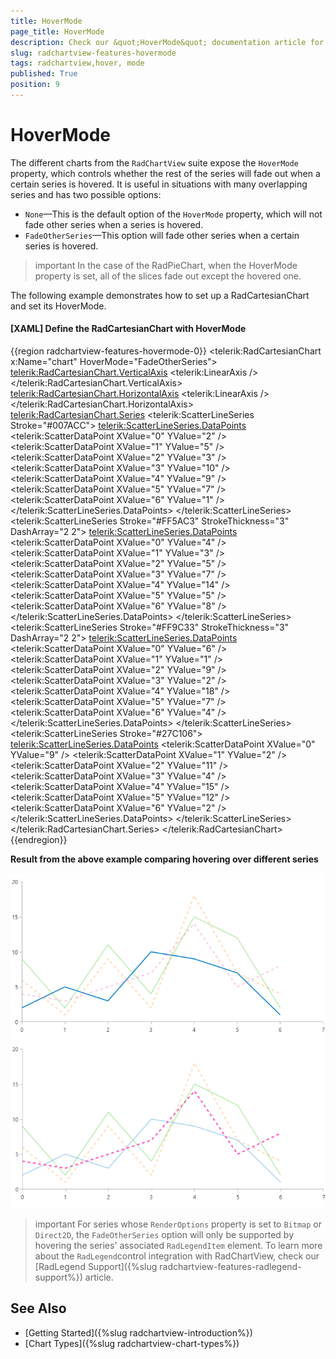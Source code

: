 ```yaml
---
title: HoverMode
page_title: HoverMode
description: Check our &quot;HoverMode&quot; documentation article for the RadChartView {{ site.framework_name }} control.
slug: radchartview-features-hovermode
tags: radchartview,hover, mode
published: True
position: 9
---
```


# HoverMode

The different charts from the `RadChartView` suite expose the `HoverMode` property, which controls whether the rest of the series will fade out when a certain series is hovered. It is useful in situations with many overlapping series and has two possible options:

* `None`&mdash;This is the default option of the `HoverMode` property, which will not fade other series when a series is hovered.
* `FadeOtherSeries`&mdash;This option will fade other series when a certain series is hovered.

>important In the case of the RadPieChart, when the HoverMode property is set, all of the slices fade out except the hovered one.

The following example demonstrates how to set up a RadCartesianChart and set its HoverMode.
        
#### __[XAML] Define the RadCartesianChart with HoverMode__
{{region radchartview-features-hovermode-0}}
	 <telerik:RadCartesianChart x:Name="chart" HoverMode="FadeOtherSeries">
            <telerik:RadCartesianChart.VerticalAxis>
                <telerik:LinearAxis />
            </telerik:RadCartesianChart.VerticalAxis>
            <telerik:RadCartesianChart.HorizontalAxis>
                <telerik:LinearAxis  />
            </telerik:RadCartesianChart.HorizontalAxis>
            <telerik:RadCartesianChart.Series>
                <telerik:ScatterLineSeries  Stroke="#007ACC">
                    <telerik:ScatterLineSeries.DataPoints>
                        <telerik:ScatterDataPoint XValue="0" YValue="2" />
                        <telerik:ScatterDataPoint XValue="1" YValue="5" />
                        <telerik:ScatterDataPoint XValue="2" YValue="3" />
                        <telerik:ScatterDataPoint XValue="3" YValue="10" />
                        <telerik:ScatterDataPoint XValue="4" YValue="9" />
                        <telerik:ScatterDataPoint XValue="5" YValue="7" />
                        <telerik:ScatterDataPoint XValue="6" YValue="1" />
                    </telerik:ScatterLineSeries.DataPoints>
                </telerik:ScatterLineSeries>
                <telerik:ScatterLineSeries  Stroke="#FF5AC3"
                                            StrokeThickness="3"
                                            DashArray="2 2">
                    <telerik:ScatterLineSeries.DataPoints>
                        <telerik:ScatterDataPoint XValue="0" YValue="4" />
                        <telerik:ScatterDataPoint XValue="1" YValue="3" />
                        <telerik:ScatterDataPoint XValue="2" YValue="5" />
                        <telerik:ScatterDataPoint XValue="3" YValue="7" />
                        <telerik:ScatterDataPoint XValue="4" YValue="14" />
                        <telerik:ScatterDataPoint XValue="5" YValue="5" />
                        <telerik:ScatterDataPoint XValue="6" YValue="8" />
                    </telerik:ScatterLineSeries.DataPoints>
                </telerik:ScatterLineSeries>
                <telerik:ScatterLineSeries Stroke="#FF9C33"
                                    StrokeThickness="3"
                                    DashArray="2 2">
                    <telerik:ScatterLineSeries.DataPoints>
                        <telerik:ScatterDataPoint XValue="0" YValue="6" />
                        <telerik:ScatterDataPoint XValue="1" YValue="1" />
                        <telerik:ScatterDataPoint XValue="2" YValue="9" />
                        <telerik:ScatterDataPoint XValue="3" YValue="2" />
                        <telerik:ScatterDataPoint XValue="4" YValue="18" />
                        <telerik:ScatterDataPoint XValue="5" YValue="7" />
                        <telerik:ScatterDataPoint XValue="6" YValue="4" />
                    </telerik:ScatterLineSeries.DataPoints>
                </telerik:ScatterLineSeries>
                <telerik:ScatterLineSeries Stroke="#27C106">
                    <telerik:ScatterLineSeries.DataPoints>
                        <telerik:ScatterDataPoint XValue="0" YValue="9" />
                        <telerik:ScatterDataPoint XValue="1" YValue="2" />
                        <telerik:ScatterDataPoint XValue="2" YValue="11" />
                        <telerik:ScatterDataPoint XValue="3" YValue="4" />
                        <telerik:ScatterDataPoint XValue="4" YValue="15" />
                        <telerik:ScatterDataPoint XValue="5" YValue="12" />
                        <telerik:ScatterDataPoint XValue="6" YValue="2" />
                    </telerik:ScatterLineSeries.DataPoints>
                </telerik:ScatterLineSeries>
            </telerik:RadCartesianChart.Series>
        </telerik:RadCartesianChart>
{{endregion}}

__Result from the above example comparing hovering over different series__

![RadChartView HoverMode](images/RadChartView-HoverMode.png)

>important For series whose `RenderOptions` property is set to `Bitmap` or `Direct2D`, the `FadeOtherSeries` option will only be supported by hovering the series' associated `RadLegendItem` element. To learn more about the `RadLegend`control integration with RadChartView, check our [RadLegend Support]({%slug radchartview-features-radlegend-support%}) article.

## See Also
* [Getting Started]({%slug radchartview-introduction%})
* [Chart Types]({%slug radchartview-chart-types%})